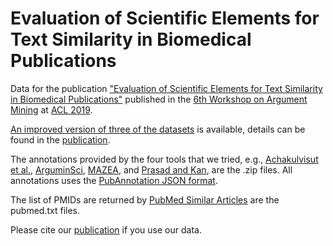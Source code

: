 # Evaluation of Scientific Elements for Text Similarity in Biomedical Publications

Data for the publication ["Evaluation of Scientific Elements for Text Similarity in Biomedical Publications"](https://www.aclweb.org/anthology/W19-4515/) published in the [6th Workshop on Argument Mining](https://argmining19.webis.de/) at [ACL 2019](http://www.acl2019.org/EN/index.xhtml).

[An improved version of three of the datasets](https://github.com/SMAFIRA/c_corpus/) is available, details can be found in the [publication](https://europepmc.org/article/ppr/ppr121819).

The annotations provided by the four tools that we tried, e.g., [Achakulvisut et al.](https://github.com/titipata/detecting-scientific-claim), [ArguminSci](https://github.com/anlausch/ArguminSci), [MAZEA](http://www.nilc.icmc.usp.br/mazea-web/), and [Prasad and Kan](https://github.com/animeshprasad/science_ie), are the .zip files. All annotations uses the [PubAnnotation JSON format](http://www.pubannotation.org/docs/annotation-format/).

The list of PMIDs are returned by [PubMed Similar Articles](https://www.nlm.nih.gov/bsd/disted/pubmedtutorial/020_190.html) are the pubmed.txt files.

Please cite our [publication](https://www.aclweb.org/anthology/W19-4515/) if you use our data.


